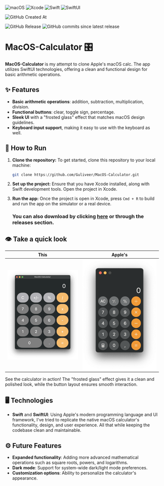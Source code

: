 ![macOS](https://img.shields.io/badge/macOS-white?style=for-the-badge&logo=apple&logoColor=black)
![Xcode](https://img.shields.io/badge/Xcode-007ACC?style=for-the-badge&logo=xcode&logoColor=white)
![Swift](https://img.shields.io/badge/Swift-orange?style=for-the-badge&logo=swift&logoColor=white)
![SwiftUI](https://img.shields.io/badge/SwiftUI-33c5ff?style=for-the-badge&logo=swift&logoColor=white)

![GitHub Created At](https://img.shields.io/github/created-at/Guliveer/MacOS-Calculator?style=for-the-badge)

![GitHub Release](https://img.shields.io/github/v/release/Guliveer/MacOS-Calculator?include_prereleases&style=for-the-badge&color=green)
![GitHub commits since latest release](https://img.shields.io/github/commits-since/Guliveer/MacOS-Calculator/latest?style=for-the-badge)

# MacOS-Calculator 🎛️

**MacOS-Calculator** is my attempt to clone Apple's macOS calc. The app utilizes SwiftUI technologies, offering a clean and functional design for basic arithmetic operations.

## ✨ Features

- **Basic arithmetic operations**: addition, subtraction, multiplication, division.
- **Functional buttons**: clear, toggle sign, percentage.
- **Sleek UI** with a "frosted glass" effect that matches macOS design guidelines.
- **Keyboard input support**, making it easy to use with the keyboard as well.

## 🚀 How to Run

1. **Clone the repository:**
   To get started, clone this repository to your local machine:

   ```bash
   git clone https://github.com/Guliveer/MacOS-Calculator.git
   ```

2. **Set up the project:**
   Ensure that you have Xcode installed, along with Swift development tools. Open the project in Xcode.

3. **Run the app:**
   Once the project is open in Xcode, press `Cmd + R` to build and run the app on the simulator or a real device.

   ### You can also download by clicking [here](https://github.com/Guliveer/MacOS-Calculator/releases/latest/download/macos-calc-clone.zip) or through the releases section.

## 👁️ Take a quick look

|                     This                      |                          Apple's                          |
| :-------------------------------------------: | :-------------------------------------------------------: |
| ![My MacOS Calculator](./screenshots/app.png) | ![Apple's MacOS Calculator](./screenshots/apple_calc.png) |

See the calculator in action! The "frosted glass" effect gives it a clean and polished look, while the button layout ensures smooth interaction.

## 🖥️ Technologies

- **Swift** and **SwiftUI**: Using Apple's modern programming language and UI framework, I've tried to replicate the native macOS calculator's functionality, design, and user experience. All that while keeping the codebase clean and maintainable.

## ⚙️ Future Features

- **Expanded functionality**: Adding more advanced mathematical operations such as square roots, powers, and logarithms.
- **Dark mode**: Support for system-wide dark/light mode preferences.
- **Customization options**: Ability to personalize the calculator's appearance.
